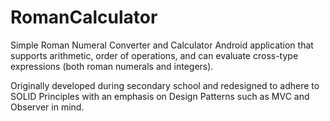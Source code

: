 # RomanCalculator

Simple Roman Numeral Converter and Calculator Android application that supports arithmetic, order of operations, and can evaluate cross-type expressions (both roman numerals and integers).

Originally developed during secondary school and redesigned to adhere to SOLID Principles with an emphasis on Design Patterns such as MVC and Observer in mind.
